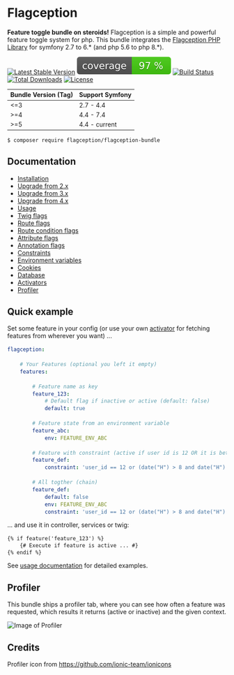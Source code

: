 # Flagception
**Feature toggle bundle on steroids!** Flagception is a simple and powerful feature toggle system for php.
This bundle integrates the [Flagception PHP Library](https://packagist.org/packages/flagception/flagception) for symfony 2.7 to 6.* (and php 5.6 to php 8.*).

[![Latest Stable Version](https://poser.pugx.org/flagception/flagception-bundle/v/stable)](https://packagist.org/packages/flagception/flagception-bundle)
![Coverage Status](https://raw.githubusercontent.com/playox/flagception-bundle/image-data/coverage.svg)
[![Build Status](https://github.com/playox/flagception-bundle/actions/workflows/php.yml/badge.svg)](https://github.com/playox/flagception-bundle/actions)
[![Total Downloads](https://poser.pugx.org/flagception/flagception-bundle/downloads)](https://packagist.org/packages/flagception/flagception-bundle)
[![License](https://poser.pugx.org/flagception/flagception-bundle/license)](https://packagist.org/packages/flagception/flagception-bundle)

| Bundle Version (Tag) | Support Symfony | 
|----------------------|-----------------|
| <=3                  | 2.7 - 4.4       | 
| >=4                  | 4.4 - 7.4       |
| >=5                  | 4.4 - current   | 

```console
$ composer require flagception/flagception-bundle
```

Documentation
---------------------------
* [Installation](docs/install.md)
* [Upgrade from 2.x](UPGRADE-3.0.md)
* [Upgrade from 3.x](UPGRADE-4.0.md)
* [Upgrade from 4.x](UPGRADE-5.0.md)
* [Usage](docs/usage.md)
* [Twig flags](docs/twig.md)
* [Route flags](docs/route.md)
* [Route condition flags](docs/route_condition.md)
* [Attribute flags](docs/attribute.md)
* [Annotation flags](docs/annotation.md)
* [Constraints](docs/constraint.md)
* [Environment variables](docs/environment.md)
* [Cookies](docs/cookie.md)
* [Database](docs/database.md)
* [Activators](docs/activator.md)
* [Profiler](docs/profiler.md)

Quick example
---------------------------
Set some feature in your config (or use your own [activator](docs/activator.md) for fetching features from wherever you want) ...

```yml
flagception:

    # Your Features (optional you left it empty)
    features:
    
        # Feature name as key
        feature_123:
            # Default flag if inactive or active (default: false)
            default: true
            
        # Feature state from an environment variable
        feature_abc:
            env: FEATURE_ENV_ABC
            
        # Feature with constraint (active if user id is 12 OR it is between 8 am and 6 pm)
        feature_def:
            constraint: 'user_id == 12 or (date("H") > 8 and date("H") < 18)'
                    
        # All togther (chain)
        feature_def:
            default: false
            env: FEATURE_ENV_ABC
            constraint: 'user_id == 12 or (date("H") > 8 and date("H") < 18)'
```

... and use it in controller, services or twig:

```twig
{% if feature('feature_123') %}
    {# Execute if feature is active ... #}
{% endif %}
```

See [usage documentation](docs/usage.md) for detailed examples.

Profiler
---------------------------
This bundle ships a profiler tab, where you can see how often a feature was requested, which results it returns (active or inactive) and 
the given context.

![Image of Profiler](docs/images/profiler.png)

Credits
-------------------------
Profiler icon from https://github.com/ionic-team/ionicons
